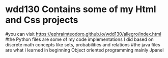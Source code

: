 # wdd130 Contains some of my Html and Css projects
#you can visit https://ephraimteodoro.github.io/wdd130/allegro/index.html
#the Python files are some of my code implementations I did based on discrete math concepts like sets, probabilities and relations
#the java files are what i learned in beginning Object oriented programming mainly Jpanel
